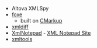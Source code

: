 - Altova XMLSpy
- [foxe](http://www.firstobject.com/dn_editor.htm)
  - built on [CMarkup](http://www.firstobject.com/dn_markup.htm)
- [xmldiff](https://github.com/lovettchris/xmldiff)
- [XmlNotepad](https://github.com/microsoft/XmlNotepad) - [XML Notepad Site](https://microsoft.github.io/XmlNotepad/)
- [xmltools](https://github.com/morbac/xmltools)
